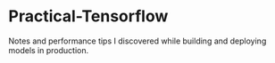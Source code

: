# Practical-Tensorflow
Notes and performance tips I discovered while building and deploying models in production. 
